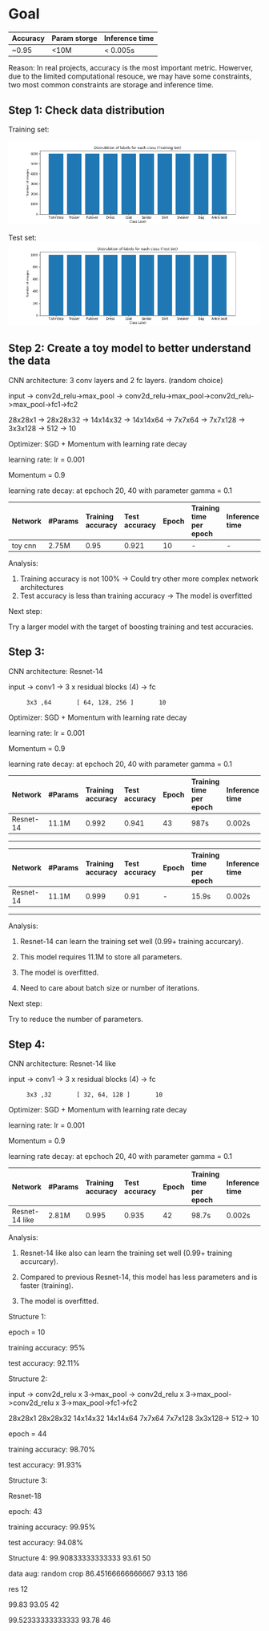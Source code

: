 # Goal


| Accuracy            | Param storge | Inference time |
| :---                | :---         |  :--           |
| ~0.95               |  <10M        |   < 0.005s     |

Reason: In real projects, accuracy is the most important metric. Howerver, due to the limited computational resouce, 
we may have some constraints, two most common constraints are storage and inference time.

## Step 1: Check data distribution

Training set:

![alt text](https://github.com/QtSignalProcessing/fashion_mnist/blob/master/resource/train_dist.png)

Test set:
![alt text](https://github.com/QtSignalProcessing/fashion_mnist/blob/master/resource/test_dist.png)


## Step 2: Create a toy model to  better understand the data

CNN architecture: 3 conv layers and 2 fc layers. (random choice)

input ->  conv2d_relu->max_pool -> conv2d_relu->max_pool->conv2d_relu->max_pool->fc1->fc2

28x28x1  ->    28x28x32    ->        14x14x32    ->        14x14x64    ->      7x7x64    ->       7x7x128    ->       3x3x128   ->    512   ->        10


Optimizer: SGD + Momentum with learning rate decay

learning rate: lr = 0.001  

Momentum = 0.9

learning rate decay: at epchoch 20, 40 with parameter gamma = 0.1


| Network             | #Params    | Training accuracy | Test accuracy | Epoch | Training time per epoch | Inference time | Batch size|
| :---                | :---       | :---              | :---          | :---  | :---                    |   :--           | :--
| toy cnn           | 2.75M      | 0.95             | 0.921         | 10    |    -                    | -              | 4            |


Analysis:

1. Training accuracy is not 100% -> Could try other more complex network architectures
2. Test accuracy is less than training accuracy -> The model is overfitted

Next step:

Try a larger model with the target of boosting training and test accuracies.


## Step 3:

CNN architecture: Resnet-14

input -> conv1 -> 3 x residual blocks (4) -> fc

         3x3 ,64       [ 64, 128, 256 ]       10


Optimizer: SGD + Momentum with learning rate decay

learning rate: lr = 0.001  

Momentum = 0.9

learning rate decay: at epchoch 20, 40 with parameter gamma = 0.1

| Network             | #Params    | Training accuracy | Test accuracy | Epoch | Training time per epoch | Inference time | **Batch size**|
| :---                | :---       | :---              | :---          | :---  | :---                    |   :--           | :--
| Resnet-14           | 11.1M      | 0.992             | 0.941         | 43    |    987s                 |  0.002s             | 4            |


---
| Network             | #Params    | Training accuracy | Test accuracy | Epoch | Training time per epoch | Inference time | **Batch size**|
| :---                | :---       | :---              | :---          | :---  | :---                    |   :--           | :--
| Resnet-14           | 11.1M      | 0.999             | 0.91         | -    |    15.9s                    | 0.002s              |  128           |

---

Analysis:

1. Resnet-14 can learn the training set well (0.99+ training accurcary).

2. This model requires 11.1M to store all parameters.

3. The model is overfitted.

4. Need to care about batch size or number of iterations.

Next step:

Try to reduce the number of parameters.



## Step 4:

CNN architecture: Resnet-14 like

input -> conv1 -> 3 x residual blocks (4) -> fc

         3x3 ,32       [ 32, 64, 128 ]       10


Optimizer: SGD + Momentum with learning rate decay

learning rate: lr = 0.001  

Momentum = 0.9

learning rate decay: at epchoch 20, 40 with parameter gamma = 0.1

| Network             | #Params    | Training accuracy | Test accuracy | Epoch | Training time per epoch | Inference time | **Batch size**|
| :---                | :---       | :---              | :---          | :---  | :---                    |   :--           | :--      |
| Resnet-14 like      | 2.81M      | 0.995             | 0.935         | 42    |    98.7s                |    0.002s              | 4   |


Analysis:

1. Resnet-14 like also can learn the training set well (0.99+ training accurcary).

2. Compared to previous Resnet-14, this model has less parameters and is faster (training).

3. The model is overfitted.





Structure 1:       



epoch = 10

training accuracy: 95%

test accuracy: 92.11%



Structure 2: 

input ->  conv2d_relu x 3->max_pool -> conv2d_relu x 3->max_pool->conv2d_relu x 3->max_pool->fc1->fc2

28x28x1   28x28x32     14x14x32    14x14x64     7x7x64    7x7x128      3x3x128-> 512-> 10

epoch = 44

training accuracy: 98.70%

test accuracy: 91.93%

Structure 3:

Resnet-18

epoch: 43

training accuracy: 99.95%

test accuracy: 94.08%

Structure 4:
99.90833333333333 93.61 50

data aug: random crop
86.45166666666667 93.13 186

res 12

99.83 93.05 42

99.52333333333333 93.78 46
